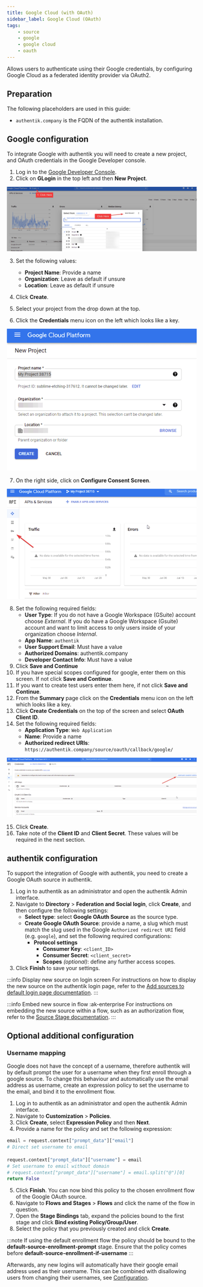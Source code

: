 ```yaml
---
title: Google Cloud (with OAuth)
sidebar_label: Google Cloud (OAuth)
tags:
    - source
    - google
    - google cloud
    - oauth
---
```


Allows users to authenticate using their Google credentials, by configuring Google Cloud as a federated identity provider via OAuth2.

## Preparation

The following placeholders are used in this guide:

- `authentik.company` is the FQDN of the authentik installation.

## Google configuration

To integrate Google with authentik you will need to create a new project, and OAuth credentials in the Google Developer console.

1. Log in to the [Google Developer Console](https://console.developers.google.com/).
2. Click on **GLogin** in the top left and then **New Project**.

![](./googledeveloper1.png)

3. Set the following values:
    - **Project Name**: Provide a name
    - **Organization**: Leave as default if unsure
    - **Location**: Leave as default if unsure

4. Click **Create**.
5. Select your project from the drop down at the top.
6. Click the **Credentials** menu icon on the left which looks like a key.

![](./googledeveloper2.png)

7. On the right side, click on **Configure Consent Screen**.

![](./googledeveloper3.png)

8. Set the following required fields:
    - **User Type**: If you do not have a Google Workspace (GSuite) account choose _External_. If you do have a Google Workspace (Gsuite) account and want to limit access to only users inside of your organization choose _Internal_.
    - **App Name**: `authentik`
    - **User Support Email**: Must have a value
    - **Authorized Domains**: authentik.company
    - **Developer Contact Info**: Must have a value
9. Click **Save and Continue**
10. If you have special scopes configured for google, enter them on this screen. If not click **Save and Continue**.
11. If you want to create test users enter them here, if not click **Save and Continue**.
12. From the **Summary** page click on the **Credentials** menu icon on the left which looks like a key.
13. Click **Create Credentials** on the top of the screen and select **OAuth Client ID**.
14. Set the following required fields:
    - **Application Type**: `Web Application`
    - **Name**: Provide a name
    - **Authorized redirect URIs**: `https://authentik.company/source/oauth/callback/google/`

![](./googledeveloper4.png)

15. Click **Create**.
16. Take note of the **Client ID** and **Client Secret**. These values will be required in the next section.

## authentik configuration

To support the integration of Google with authentik, you need to create a Google OAuth source in authentik.

1. Log in to authentik as an administrator and open the authentik Admin interface.
2. Navigate to **Directory** > **Federation and Social login**, click **Create**, and then configure the following settings:
    - **Select type**: select **Google OAuth Source** as the source type.
    - **Create Google OAuth Source**: provide a name, a slug which must match the slug used in the Google `Authorized redirect URI` field (e.g. `google`), and set the following required configurations:
        - **Protocol settings**
            - **Consumer Key**: `<client_ID>`
            - **Consumer Secret**: `<client_secret>`
            - **Scopes** _(optional)_: define any further access scopes.
3. Click **Finish** to save your settings.

:::info Display new source on login screen
For instructions on how to display the new source on the authentik login page, refer to the [Add sources to default login page documentation](../../../index.md#add-sources-to-default-login-page).
:::

:::info Embed new source in flow :ak-enterprise
For instructions on embedding the new source within a flow, such as an authorization flow, refer to the [Source Stage documentation](../../../../../add-secure-apps/flows-stages/stages/source/).
:::

## Optional additional configuration

### Username mapping

Google does not have the concept of a username, therefore authentik will by default prompt the user for a username when they first enroll through a google source. To change this behaviour and automatically use the email address as username, create an expression policy to set the username to the email, and bind it to the enrollment flow.

1. Log in to authentik as an administrator and open the authentik Admin interface.
2. Navigate to **Customization** > **Policies**.
3. Click **Create**, select **Expression Policy** and then **Next**.
4. Provide a name for the policy and set the following expression:

```python
email = request.context["prompt_data"]["email"]
# Direct set username to email

request.context["prompt_data"]["username"] = email
# Set username to email without domain
# request.context["prompt_data"]["username"] = email.split("@")[0]
return False
```

5. Click **Finish**. You can now bind this policy to the chosen enrollment flow of the Google OAuth source.
6. Navigate to **Flows and Stages** > **Flows** and click the name of the flow in question.
7. Open the **Stage Bindings** tab, expand the policies bound to the first stage and click **Bind existing Policy/Group/User**.
8. Select the policy that you previously created and click **Create**.

:::note
If using the default enrollment flow the policy should be bound to the **default-source-enrollment-prompt** stage. Ensure that the policy comes before **default-source-enrollment-if-username**
:::

Afterwards, any new logins will automatically have their google email address used as their username. This can be combined with disallowing users from changing their usernames, see [Configuration](../../../../../sys-mgmt/settings.md#allow-users-to-change-username).
